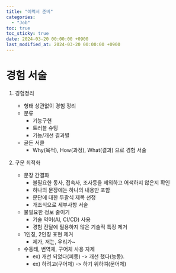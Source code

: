 ```yaml
---
title: "이력서 준비"
categories:
  - "Job"
toc: true
toc_sticky: true
date: 2024-03-20 00:00:00 +0900
last_modified_at: 2024-03-20 00:00:00 +0900
---
```

# 경험 서술
1. 경험정리
	- 형태 상관없이 경험 정리
	- 분류
		- 기능구현
		- 트러블 슈팅
		- 기능/개선 결과별
	- 골든 서클
		- Why(목적), How(과정), What(결과) 으로 경험 서술

2. 구문 최적화
	- 문장 간결화
		- 불필요한 동사, 접속사, 조사등을 제외하고 어색하지 않은지 확인
		- 하나의 문장에는 하나의 내용만 포함
		- 문단에 대한 두괄식 제목 선정
		- 개조식으로 세부사항 서술
	- 불필요한 정보 줄이기
		- 기술 약어(AI, CI/CD) 사용
		- 경험 전달에 필용하지 않은 기술적 특징 제거
	- 1인칭, 2인칭 표현 제거
		- 제가, 저는, 우리가~
	- 수동태, 변역체, 구어체 사용 자제
		- ex) 개선 되었다(피동) -> 개선 했다(능동).
		- ex) 하려고(구어체) -> 하기 위하여(문어체)